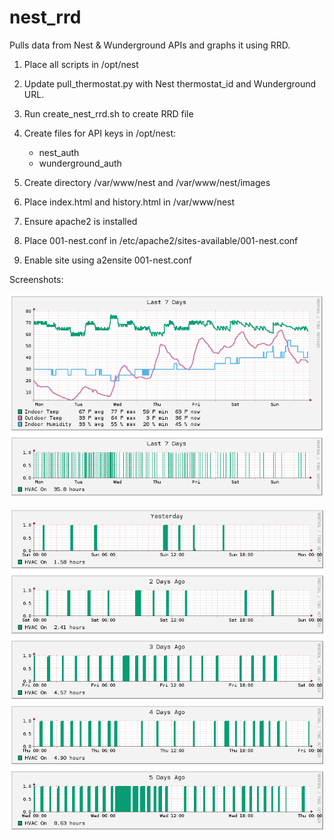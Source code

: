 # nest_rrd
Pulls data from Nest &amp; Wunderground APIs and graphs it using RRD.

1. Place all scripts in /opt/nest
2. Update pull_thermostat.py with Nest thermostat_id and Wunderground URL.
3. Run create_nest_rrd.sh to create RRD file
4. Create files for API keys in /opt/nest:
   - nest_auth
   - wunderground_auth

5. Create directory /var/www/nest and /var/www/nest/images
6. Place index.html and history.html in /var/www/nest
7. Ensure apache2 is installed
8. Place 001-nest.conf in /etc/apache2/sites-available/001-nest.conf
9. Enable site using a2ensite 001-nest.conf

Screenshots:

![alt text](https://raw.githubusercontent.com/electricOzone/nest_rrd/master/images/nest_rrd_home.png)

![alt text](https://raw.githubusercontent.com/electricOzone/nest_rrd/master/images/nest_rrd_history.png)

